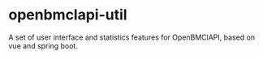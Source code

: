 # openbmclapi-util
A set of user interface and statistics features for OpenBMClAPI, based on vue and spring boot.

